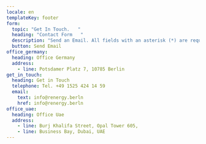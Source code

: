 ```yaml
---
locale: en
templateKey: footer
form:
  topic: "Get In Touch.   "
  heading: "Contact Form   "
  description: "Send an Email. All fields with an asterisk (*) are required.   "
  button: Send Email
office_germany:
  heading: Office Germany
  address:
    - line: Potsdamer Platz 7, 10785 Berlin
get_in_touch:
  heading: Get in Touch
  telephone: Tel. +49 1525 424 14 59
  email:
    text: info@renergy.berln
    href: info@renergy.berln
office_uae:
  heading: Office Uae
  address:
    - line: Burj Khalifa Street, Opal Tower 605,
    - line: Business Bay, Dubai, UAE
---
```

